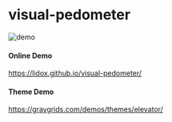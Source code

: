 # visual-pedometer
![demo](https://cloud.githubusercontent.com/assets/7879175/15228343/f864ac2e-188b-11e6-9db4-82a049d93c44.gif)

#### Online Demo
https://lidox.github.io/visual-pedometer/

#### Theme Demo
https://graygrids.com/demos/themes/elevator/

